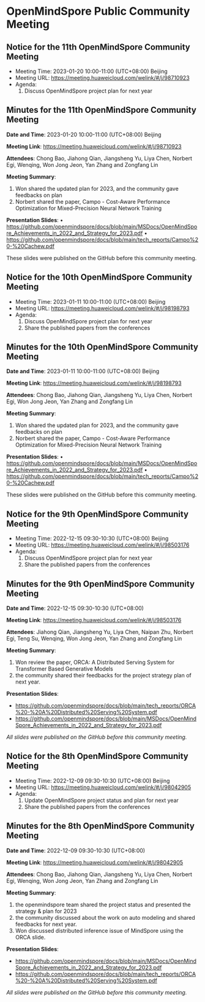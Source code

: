 # OpenMindSpore Public Community Meeting

## Notice for the 11th OpenMindSpore Community Meeting
- Meeting Time: 2023-01-20 10:00-11:00 (UTC+08:00) Beijing
- Meeting URL:  https://meeting.huaweicloud.com/welink/#/j/98710923
- Agenda:
    1. Discuss OpenMindSpore project plan for next year

## Minutes for the 11th OpenMindSpore Community Meeting
**Date and Time**: 
2023-01-20 10:00-11:00 (UTC+08:00) Beijing

**Meeting Link**:
https://meeting.huaweicloud.com/welink/#/j/98710923

**Attendees**:
Chong Bao, Jiahong Qian, Jiangsheng Yu, Liya Chen, Norbert Egi, Wenqing, Won Jong Jeon, Yan Zhang and Zongfang Lin

**Meeting Summary**:
1. Won shared the updated plan for 2023, and the community gave feedbacks on plan
2. Norbert shared the paper, Campo - Cost-Aware Performance Optimization for Mixed-Precision Neural Network Training

**Presentation Slides**:
•	https://github.com/openmindspore/docs/blob/main/MSDocs/OpenMindSpore_Achievements_in_2022_and_Strategy_for_2023.pdf
•	https://github.com/openmindspore/docs/blob/main/tech_reports/Campo%20-%20Cachew.pdf

These slides were published on the GitHub before this community meeting.


## Notice for the 10th OpenMindSpore Community Meeting
- Meeting Time: 2023-01-11 10:00-11:00 (UTC+08:00) Beijing
- Meeting URL:  https://meeting.huaweicloud.com/welink/#/j/98198793
- Agenda:
    1. Discuss OpenMindSpore project plan for next year
    2. Share the published papers from the conferences



## Minutes for the 10th OpenMindSpore Community Meeting
**Date and Time**: 
2023-01-11 10:00-11:00 (UTC+08:00) Beijing

**Meeting Link**:
https://meeting.huaweicloud.com/welink/#/j/98198793

**Attendees**:
Chong Bao, Jiahong Qian, Jiangsheng Yu, Liya Chen, Norbert Egi, Won Jong Jeon, Yan Zhang and Zongfang Lin

**Meeting Summary**:
1. Won shared the updated plan for 2023, and the community gave feedbacks on plan
2. Norbert shared the paper, Campo - Cost-Aware Performance Optimization for Mixed-Precision Neural Network Training

**Presentation Slides**:
•	https://github.com/openmindspore/docs/blob/main/MSDocs/OpenMindSpore_Achievements_in_2022_and_Strategy_for_2023.pdf
•	https://github.com/openmindspore/docs/blob/main/tech_reports/Campo%20-%20Cachew.pdf

These slides were published on the GitHub before this community meeting.



## Notice for the 9th OpenMindSpore Community Meeting
- Meeting Time: 2022-12-15 09:30-10:30 (UTC+08:00) Beijing
- Meeting URL:  https://meeting.huaweicloud.com/welink/#/j/98503176
- Agenda:
    1. Discuss OpenMindSpore project plan for next year
    2. Share the published papers from the conferences



## Minutes for the 9th OpenMindSpore Community Meeting
**Date and Time**: 
2022-12-15 09:30-10:30 (UTC+08:00)

**Meeting Link**:
https://meeting.huaweicloud.com/welink/#/j/98503176

**Attendees**:
Jiahong Qian, Jiangsheng Yu, Liya Chen, Naipan Zhu, Norbert Egi, Teng Su, Wenqing, Won Jong Jeon, Yan Zhang and Zongfang Lin

**Meeting Summary**:
1. Won review the paper, ORCA: A Distributed Serving System for Transformer Based Generative Models
2. the community shared their feedbacks for the project strategy plan of next year.

**Presentation Slides**:
- https://github.com/openmindspore/docs/blob/main/tech_reports/ORCA%20-%20A%20Distributed%20Serving%20System.pdf
- https://github.com/openmindspore/docs/blob/main/MSDocs/OpenMindSpore_Achievements_in_2022_and_Strategy_for_2023.pdf

*All slides were published on the GitHub before this community meeting.*




## Notice for the 8th OpenMindSpore Community Meeting
- Meeting Time: 2022-12-09 09:30-10:30 (UTC+08:00) Beijing
- Meeting URL:  https://meeting.huaweicloud.com/welink/#/j/98042905
- Agenda:
    1. Update OpenMindSpore project status and plan for next year
    2. Share the published papers from the conferences

## Minutes for the 8th OpenMindSpore Community Meeting
**Date and Time**: 
2022-12-09 09:30-10:30 (UTC+08:00)

**Meeting Link**:
https://meeting.huaweicloud.com/welink/#/j/98042905

**Attendees**:
Chong Bao, Jiahong Qian, Jiangsheng Yu, Liya Chen, Norbert Egi, Wenqing, Won Jong Jeon, Yan Zhang and Zongfang Lin

**Meeting Summary**:
1. the openmindspore team shared the project status and presented the strategy & plan for 2023
2. the community discussed about the work on auto modeling and shared feedbacks for next year.
3. Won discussed distributed inference issue of MindSpore using the ORCA slide.

**Presentation Slides**:
- https://github.com/openmindspore/docs/blob/main/MSDocs/OpenMindSpore_Achievements_in_2022_and_Strategy_for_2023.pdf
- https://github.com/openmindspore/docs/blob/main/tech_reports/ORCA%20-%20A%20Distributed%20Serving%20System.pdf

*All slides were published on the GitHub before this community meeting.*
